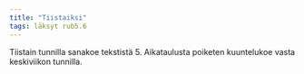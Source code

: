 ```yaml
---
title: "Tiistaiksi"
tags: läksyt rub5.6
---
```


Tiistain tunnilla sanakoe tekstistä 5. Aikataulusta poiketen kuuntelukoe vasta keskiviikon tunnilla.